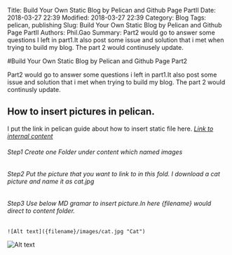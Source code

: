 Title: Build Your Own Static Blog by Pelican and Github Page PartII
Date: 2018-03-27 22:39
Modified: 2018-03-27 22:39
Category: Blog
Tags: pelican, publishing
Slug: Build Your Own Static Blog by Pelican and Github Page PartII
Authors: Phil.Gao
Summary: Part2 would go to answer some questions I left in part1.It also post some issue and solution that i met when trying to build my blog. The part 2 would continusely update.

#Build Your Own Static Blog by Pelican and Github Page Part2

Part2 would go to answer some questions i left in part1.It also post some issue and solution that i met when trying to build my blog. The part 2 would continusly update.

## How to insert pictures in pelican.
I put the link in pelican guide about how to insert static file here.
[*Link to internal content*](http://docs.getpelican.com/en/latest/content.html?highlight=files#linking-to-internal-content)
###### Step1 Create one Folder under content which named images
######  Step2 Put the picture that you want to link to in this fold. I download a cat picture and name it as cat.jpg
######  Step3 Use below MD gramar to insert picture.In here {filename} would direct to content folder.

```
![Alt text]({filename}/images/cat.jpg "Cat")
```

![Alt text]({filename}/images/cat.jpg "Cat")